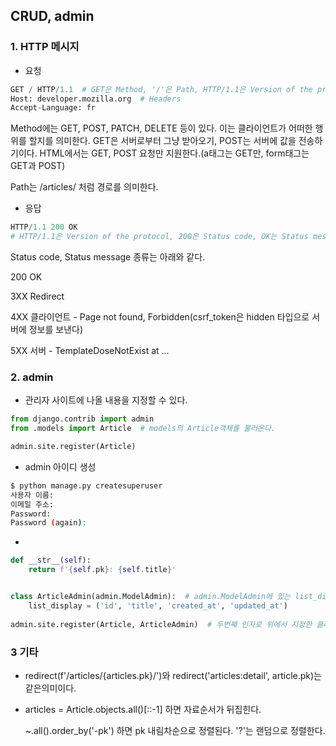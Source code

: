 ## CRUD, admin

### 1. HTTP 메시지

- 요청

```python
GET / HTTP/1.1  # GET은 Method, '/'은 Path, HTTP/1.1은 Version of the protocol
Host: developer.mozilla.org  # Headers
Accept-Language: fr
```

Method에는 GET, POST, PATCH, DELETE 등이 있다. 이는 클라이언트가 어떠한 행위를 할지를 의미한다. GET은 서버로부터 그냥 받아오기, POST는 서버에 값을 전송하기이다. HTML에서는 GET, POST 요청만 지원한다.(a태그는 GET만, form태그는 GET과 POST)

Path는 /articles/ 처럼 경로를 의미한다.



- 응답

```python
HTTP/1.1 200 OK
# HTTP/1.1은 Version of the protocol, 200은 Status code, OK는 Status message
```

Status code, Status message 종류는 아래와 같다.

200 OK

3XX Redirect

4XX 클라이언트 - Page not found, Forbidden(csrf_token은 hidden 타입으로 서버에 정보를 보낸다)

5XX 서버 - TemplateDoseNotExist at ...



### 2. admin

- 관리자 사이트에 나올 내용을 지정할 수 있다.

```python
from django.contrib import admin
from .models import Article  # models의 Article객체를 불러온다.

admin.site.register(Article)
```



- admin 아이디 생성

```bash
$ python manage.py createsuperuser
사용자 이름:
이메일 주소:
Password:
Password (again):
```



- 

```python
def __str__(self):
    return f'{self.pk}: {self.title}'


class ArticleAdmin(admin.ModelAdmin):  # admin.ModelAdmin에 있는 list_display를 커스텀
    list_display = ('id', 'title', 'created_at', 'updated_at')
    
admin.site.register(Article, ArticleAdmin)  # 두번째 인자로 위에서 지정한 클래스를 지정
```





### 3 기타

- redirect(f'/articles/{articles.pk}/')와 redirect('articles:detail', article.pk)는 같은의미이다.

- articles = Article.objects.all()[::-1] 하면 자료순서가 뒤집힌다.

  ~.all().order_by('-pk') 하면 pk 내림차순으로 정렬된다. '?'는 랜덤으로 정렬한다.
